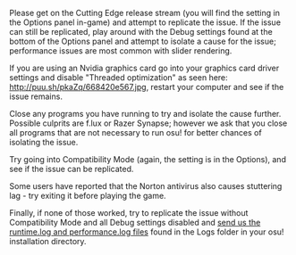 Please get on the Cutting Edge release stream (you will find the setting in the Options panel in-game) and attempt to replicate the issue. If the issue can still be replicated, play around with the Debug settings found at the bottom of the Options panel and attempt to isolate a cause for the issue; performance issues are most common with slider rendering.

If you are using an Nvidia graphics card go into your graphics card driver settings and disable "Threaded optimization" as seen here: http://puu.sh/pkaZq/668420e567.jpg, restart your computer and see if the issue remains.

Close any programs you have running to try and isolate the cause further. Possible culprits are f.lux or Razer Synapse; however we ask that you close all programs that are not necessary to run osu! for better chances of isolating the issue.

Try going into Compatibility Mode (again, the setting is in the Options), and see if the issue can be replicated.

Some users have reported that the Norton antivirus also causes stuttering lag - try exiting it before playing the game.

Finally, if none of those worked, try to replicate the issue without Compatibility Mode and all Debug settings disabled and [send us the runtime.log and performance.log files](https://osu.ppy.sh/help/wiki/Help_Center#how-do-i-provide-log-files-when-asked) found in the Logs folder in your osu! installation directory.